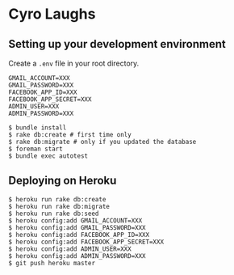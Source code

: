 # Cyro Laughs

## Setting up your development environment

Create a `.env` file in your root directory.

```
GMAIL_ACCOUNT=XXX
GMAIL_PASSWORD=XXX
FACEBOOK_APP_ID=XXX
FACEBOOK_APP_SECRET=XXX
ADMIN_USER=XXX
ADMIN_PASSWORD=XXX
```

```
$ bundle install
$ rake db:create # first time only
$ rake db:migrate # only if you updated the database
$ foreman start
$ bundle exec autotest
```

## Deploying on Heroku

```
$ heroku run rake db:create
$ heroku run rake db:migrate
$ heroku run rake db:seed
$ heroku config:add GMAIL_ACCOUNT=XXX
$ heroku config:add GMAIL_PASSWORD=XXX
$ heroku config:add FACEBOOK_APP_ID=XXX
$ heroku config:add FACEBOOK_APP_SECRET=XXX
$ heroku config:add ADMIN_USER=XXX
$ heroku config:add ADMIN_PASSWORD=XXX
$ git push heroku master
```